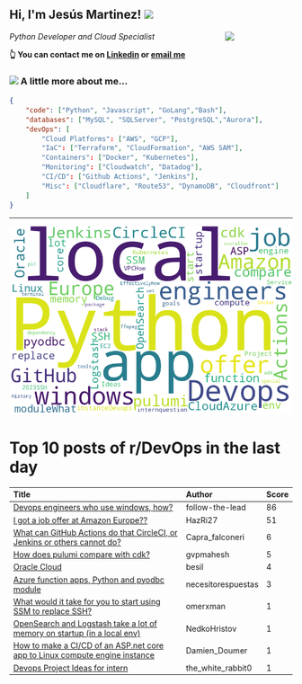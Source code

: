 <!--
**jmartinezl/jmartinezl** is a ✨ _special_ ✨ repository because its `README.md` (this file) appears on your GitHub profile.

Here are some ideas to get you started:

- 🔭 I’m currently working on ...
- 🌱 I’m currently learning ...
- 👯 I’m looking to collaborate on ...
- 🤔 I’m looking for help with ...
- 💬 Ask me about ...
- 📫 How to reach me: ...
- 😄 Pronouns: ...
- ⚡ Fun fact: ...
-->

<h2>Hi, I'm Jesús Martinez! <img src="https://media.giphy.com/media/WUlplcMpOCEmTGBtBW/giphy.gif" width="30"> </h2>
<img align='right' src="https://media.giphy.com/media/NytMLKyiaIh6VH9SPm/giphy.gif" width="120">
<p><em>Python Developer and Cloud Specialist
</em></p>

**👆 You can contact me on [Linkedin](https://www.linkedin.com/in/jes%C3%BAs-martinez-2b7b10104/) or [email me](mailto:jesus.mtz.lorenzo@gmail.com)**

### <img src="https://media.giphy.com/media/VgCDAzcKvsR6OM0uWg/giphy.gif" width="50"> A little more about me...  

```json
{
    "code": ["Python", "Javascript", "GoLang","Bash"],
    "databases": ["MySQL", "SQLServer", "PostgreSQL","Aurora"],
    "devOps": [
        "Cloud Platforms": ["AWS", "GCP"],
        "IaC": ["Terraform", "CloudFormation", "AWS SAM"],
        "Containers": ["Docker", "Kubernetes"],
        "Monitoring": ["Cloudwatch", "Datadog"],
        "CI/CD": ["Github Actions", "Jenkins"],
        "Misc": ["Cloudflare", "Route53", "DynamoDB", "Cloudfront"]
    ]
}
```
---

![Wordcloud](./cloud.png)

# Top 10 posts of r/DevOps in the last day

| Title | Author | Score |
|:---|:---|:---|
| [Devops engineers who use windows, how?](https://www.reddit.com/r/devops/comments/zpq42q/devops_engineers_who_use_windows_how/) | follow-the-lead | 86 |
| [I got a job offer at Amazon Europe??](https://www.reddit.com/r/devops/comments/zq49a0/i_got_a_job_offer_at_amazon_europe/) | HazRi27 | 51 |
| [What can GitHub Actions do that CircleCI, or Jenkins or others cannot do?](https://www.reddit.com/r/devops/comments/zqcu0c/what_can_github_actions_do_that_circleci_or/) | Capra_falconeri | 6 |
| [How does pulumi compare with cdk?](https://www.reddit.com/r/devops/comments/zqedfy/how_does_pulumi_compare_with_cdk/) | gvpmahesh | 5 |
| [Oracle Cloud](https://www.reddit.com/r/devops/comments/zpx5qo/oracle_cloud/) | besil | 4 |
| [Azure function apps, Python and pyodbc module](https://www.reddit.com/r/devops/comments/zq1yxt/azure_function_apps_python_and_pyodbc_module/) | necesitorespuestas | 3 |
| [What would it take for you to start using SSM to replace SSH?](https://www.reddit.com/r/devops/comments/zqlhu1/what_would_it_take_for_you_to_start_using_ssm_to/) | omerxman | 1 |
| [OpenSearch and Logstash take a lot of memory on startup (in a local env)](https://www.reddit.com/r/devops/comments/zqkqq8/opensearch_and_logstash_take_a_lot_of_memory_on/) | NedkoHristov | 1 |
| [How to make a CI/CD of an ASP.net core app to Linux compute engine instance](https://www.reddit.com/r/devops/comments/zpu12w/how_to_make_a_cicd_of_an_aspnet_core_app_to_linux/) | Damien_Doumer | 1 |
| [Devops Project Ideas for intern](https://www.reddit.com/r/devops/comments/zqkyzt/devops_project_ideas_for_intern/) | the_white_rabbit0 | 1 |
